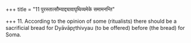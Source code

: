 +++
title = "11 पुरस्तात्सौम्याद्द्यावापृथिव्यमेके समामनन्ति"

+++
11. According to the opinion of some (ritualists) there should be a sacrificial bread for Dyāvāpr̥thivyau (to be offered) before (the bread) for Soma. 

